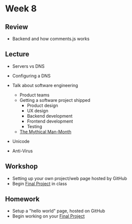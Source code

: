 # Week 8

## Review

- Backend and how comments.js works

## Lecture

- Servers vs DNS
- Configuring a DNS

- Talk about software engineering
  - Product teams
  - Getting a software project shipped
    - Product design
    - UX design
    - Backend development
    - Frontend development
    - Testing
  - [The Mythical Man-Month](https://en.wikipedia.org/wiki/The_Mythical_Man-Month)
- Unicode
- Anti-Virus

## Workshop

- Setting up your own project/web page hosted by GitHub
- Begin [Final Project](/homework/final) in class

## Homework

- Setup a "hello world" page, hosted on GitHub
- Begin working on your [Final Project](/homework/final)
